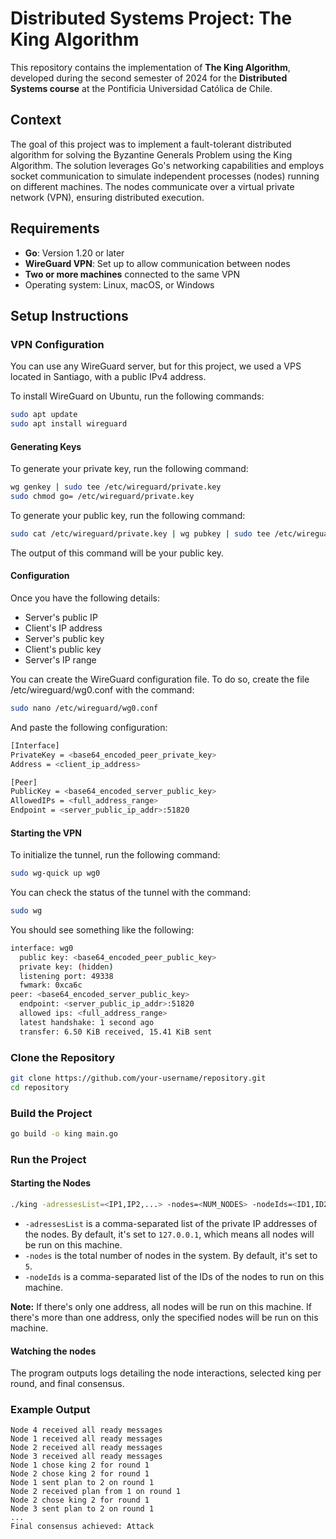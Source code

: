 # Distributed Systems Project: The King Algorithm

This repository contains the implementation of **The King Algorithm**, developed during the second semester of 2024 for the **Distributed Systems course** at the Pontificia Universidad Católica de Chile.

## Context

The goal of this project was to implement a fault-tolerant distributed algorithm for solving the Byzantine Generals Problem using the King Algorithm. The solution leverages Go's networking capabilities and employs socket communication to simulate independent processes (nodes) running on different machines. The nodes communicate over a virtual private network (VPN), ensuring distributed execution.

## Requirements

- **Go**: Version 1.20 or later
- **WireGuard VPN**: Set up to allow communication between nodes
- **Two or more machines** connected to the same VPN
- Operating system: Linux, macOS, or Windows

## Setup Instructions

### VPN Configuration

You can use any WireGuard server, but for this project, we used a VPS located in Santiago, with a public IPv4 address.

To install WireGuard on Ubuntu, run the following commands:

```bash
sudo apt update
sudo apt install wireguard
```

#### Generating Keys

To generate your private key, run the following command:

```bash
wg genkey | sudo tee /etc/wireguard/private.key
sudo chmod go= /etc/wireguard/private.key
```

To generate your public key, run the following command:

```bash
sudo cat /etc/wireguard/private.key | wg pubkey | sudo tee /etc/wireguard/public.key
```

The output of this command will be your public key.

#### Configuration

Once you have the following details:

- Server's public IP
- Client's IP address
- Server's public key
- Client's public key
- Server's IP range

You can create the WireGuard configuration file. To do so, create the file /etc/wireguard/wg0.conf with the command:

```bash
sudo nano /etc/wireguard/wg0.conf
```

And paste the following configuration:

```bash
[Interface]
PrivateKey = <base64_encoded_peer_private_key>
Address = <client_ip_address>

[Peer]
PublicKey = <base64_encoded_server_public_key>
AllowedIPs = <full_address_range>
Endpoint = <server_public_ip_addr>:51820
```

#### Starting the VPN

To initialize the tunnel, run the following command:

```bash
sudo wg-quick up wg0
```

You can check the status of the tunnel with the command:

```bash
sudo wg
```

You should see something like the following:

```bash
interface: wg0
  public key: <base64_encoded_peer_public_key>
  private key: (hidden)
  listening port: 49338
  fwmark: 0xca6c
peer: <base64_encoded_server_public_key>
  endpoint: <server_public_ip_addr>:51820
  allowed ips: <full_address_range>
  latest handshake: 1 second ago
  transfer: 6.50 KiB received, 15.41 KiB sent
```

### Clone the Repository

```bash
git clone https://github.com/your-username/repository.git
cd repository
```

### Build the Project

```bash
go build -o king main.go
```

### Run the Project

#### Starting the Nodes

```bash
./king -adressesList=<IP1,IP2,...> -nodes=<NUM_NODES> -nodeIds=<ID1,ID2,...>
```

- `-adressesList` is a comma-separated list of the private IP addresses of the nodes. By default, it's set to `127.0.0.1`, which means all nodes will be run on this machine.
- `-nodes` is the total number of nodes in the system. By default, it's set to `5`.
- `-nodeIds` is a comma-separated list of the IDs of the nodes to run on this machine.

**Note:** If there's only one address, all nodes will be run on this machine. If there's more than one address, only the specified nodes will be run on this machine.

#### Watching the nodes

The program outputs logs detailing the node interactions, selected king per round, and final consensus.

### Example Output

```plaintext
Node 4 received all ready messages
Node 1 received all ready messages
Node 2 received all ready messages
Node 3 received all ready messages
Node 1 chose king 2 for round 1
Node 2 chose king 2 for round 1
Node 1 sent plan to 2 on round 1
Node 2 received plan from 1 on round 1
Node 2 chose king 2 for round 1
Node 3 sent plan to 2 on round 1
...
Final consensus achieved: Attack
```
